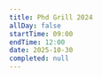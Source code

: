 ```yaml
---
title: Phd Grill 2024
allDay: false
startTime: 09:00
endTime: 12:00
date: 2025-10-30
completed: null
---
```

